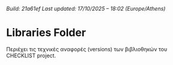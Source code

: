 *Build: 21a61ef*
*Last updated: 17/10/2025 – 18:02 (Europe/Athens)*
# Libraries Folder  
Περιέχει τις τεχνικές αναφορές (versions) των βιβλιοθηκών του CHECKLIST project.
